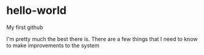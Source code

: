 # hello-world
My first github

I'm pretty much the best there is.
There are a few things that I need to know to make improvements to the system
